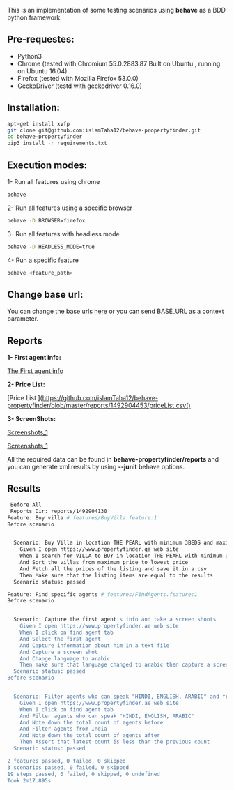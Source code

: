 This is an implementation of some testing scenarios using  **behave**  as a BDD python framework.

## Pre-requestes:
- Python3
- Chrome (tested with Chromium 55.0.2883.87 Built on Ubuntu , running on Ubuntu 16.04)
- Firefox (tested with Mozilla Firefox 53.0.0)
- GeckoDriver (testd with geckodriver 0.16.0)

## Installation:
```bash
apt-get install xvfp
git clone git@github.com:islamTaha12/behave-propertyfinder.git
cd behave-propertyfinder
pip3 install -r requirements.txt
```

## Execution modes:
1- Run all features using chrome
```bash
behave
```

2- Run all features using a specific browser
```bash
behave -D BROWSER=firefox
```

3- Run all features with headless mode
```bash
behave -D HEADLESS_MODE=true
```

4- Run a specific feature
```bash
behave <feature_path>
```

## Change base url:

You can change the base urls [here](https://github.com/islamTaha12/behave-propertyfinder/blob/master/features/environment.py#L7) or you can send BASE_URL as a context parameter.

## Reports

**1- First agent info:**

[The First agent info](https://github.com/islamTaha12/behave-propertyfinder/blob/master/reports/1492904453/Marina%20Berdnikova)

**2- Price List:**

[Price List ](https://github.com/islamTaha12/behave-propertyfinder/blob/master/reports/1492904453/priceList.csv()

**3- ScreenShots:**

[Screenshots_1](https://github.com/islamTaha12/behave-propertyfinder/blob/master/reports/1492904453/7f48ea1f.png)

[Screenshots_1](https://github.com/islamTaha12/behave-propertyfinder/blob/master/reports/1492904453/d1093ef1.png)


All the required data can be found in **behave-propertyfinder/reports** and you can generate xml results by using **--junit** behave options.


## Results
```bash
 Before All
 Reports Dir: reports/1492904130
Feature: Buy villa # features/BuyVilla.feature:1
Before scenario


  Scenario: Buy Villa in location THE PEARL with minimum 3BEDS and maximum 7BEDS              # features/BuyVilla.feature:3
    Given I open https://www.propertyfinder.qa web site                                       # features/steps/steps.py:7 13.724s
    When I search for VILLA to BUY in location THE PEARL with minimum 3BEDS and maximum 7BEDS # features/steps/steps.py:12 28.496s
    And Sort the villas from maximum price to lowest price                                    # features/steps/steps.py:20 5.485s
    And Fetch all the prices of the listing and save it in a csv                              # features/steps/steps.py:24 1.382s
    Then Make sure that the listing items are equal to the results                            # features/steps/steps.py:30 0.000s
  Scenario status: passed

Feature: Find specific agents # features/FindAgents.feature:1
Before scenario


  Scenario: Capture the first agent's info and take a screen shoots            # features/FindAgents.feature:3
    Given I open https://www.propertyfinder.ae web site                        # features/steps/steps.py:34 17.001s
    When I click on find agent tab                                             # features/steps/steps.py:39 10.819s
    And Select the first agent                                                 # features/steps/steps.py:43 12.147s
    And Capture information about him in a text file                           # features/steps/steps.py:47 1.504s
    And Capture a screen shot                                                  # features/steps/steps.py:53 0.210s
    And Change language to arabic                                              # features/steps/steps.py:57 5.462s
    Then make sure that language changed to arabic then capture a screen shoot # features/steps/steps.py:61 0.158s
  Scenario status: passed
Before scenario


  Scenario: Filter agents who can speak "HINDI, ENGLISH, ARABIC" and from India  # features/FindAgents.feature:12
    Given I open https://www.propertyfinder.ae web site                          # features/steps/steps.py:34 16.884s
    When I click on find agent tab                                               # features/steps/steps.py:39 9.961s
    And Filter agents who can speak "HINDI, ENGLISH, ARABIC"                     # features/steps/steps.py:67 7.402s
    And Note down the total count of agents before                               # features/steps/steps.py:72 0.040s
    And Filter agents from India                                                 # features/steps/steps.py:77 7.182s
    And Note down the total count of agents after                                # features/steps/steps.py:81 0.040s
    Then Assert that latest count is less than the previous count                # features/steps/steps.py:85 0.000s
  Scenario status: passed

2 features passed, 0 failed, 0 skipped
3 scenarios passed, 0 failed, 0 skipped
19 steps passed, 0 failed, 0 skipped, 0 undefined
Took 2m17.895s

```
